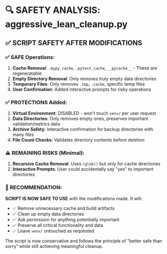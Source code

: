 # 🔍 SAFETY ANALYSIS: aggressive_lean_cleanup.py

## ✅ **SCRIPT SAFETY AFTER MODIFICATIONS**

### **✅ SAFE Operations:**
1. **Cache Removal**: `.mypy_cache`, `.pytest_cache`, `__pycache__` - These are regeneratable
2. **Empty Directory Removal**: Only removes truly empty data directories  
3. **Temporary Files**: Only removes `.tmp`, `.cache`, specific temp files
4. **User Confirmation**: Added interactive prompts for risky operations

### **✅ PROTECTIONS Added:**
1. **Virtual Environment**: DISABLED - won't touch `venv/` per user request
2. **Data Directories**: Only removes empty ones, preserves important validation/metrics data
3. **Archive Safety**: Interactive confirmation for backup directories with many files
4. **File Count Checks**: Validates directory contents before deletion

### **⚠️ REMAINING RISKS (Minimal):**
1. **Recursive Cache Removal**: Uses `rglob()` but only for cache directories 
2. **Interactive Prompts**: User could accidentally say "yes" to important directories

### **🎯 RECOMMENDATION:**
**SCRIPT IS NOW SAFE TO USE** with the modifications made. It will:
- ✅ Remove unnecessary cache and build artifacts
- ✅ Clean up empty data directories  
- ✅ Ask permission for anything potentially important
- ✅ Preserve all critical functionality and data
- ✅ Leave `venv/` untouched as requested

The script is now conservative and follows the principle of "better safe than sorry" while still achieving meaningful cleanup.
